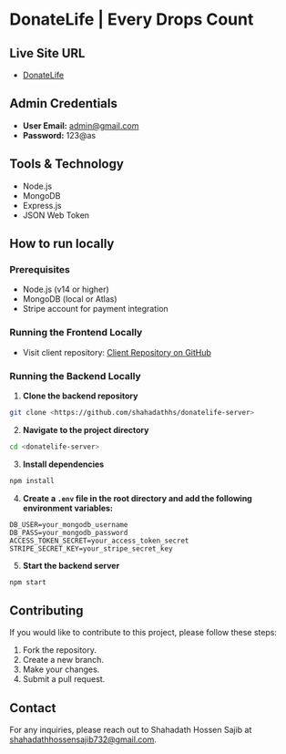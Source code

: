 
# DonateLife | Every Drops Count

## Live Site URL

- [DonateLife](https://donatelife-f661c.web.app)

## Admin Credentials

- **User Email:** admin@gmail.com
- **Password:** 123@as

## Tools & Technology

- Node.js
- MongoDB
- Express.js
- JSON Web Token

## How to run locally

### Prerequisites

- Node.js (v14 or higher)
- MongoDB (local or Atlas)
- Stripe account for payment integration

### Running the Frontend Locally

- Visit client repository: [Client Repository on GitHub](https://github.com/shahadathhs/donatelife-client)

### Running the Backend Locally

1. **Clone the backend repository**

```bash
git clone <https://github.com/shahadathhs/donatelife-server>
```

2. **Navigate to the project directory**

```bash
cd <donatelife-server>
```

3. **Install dependencies**

```bash
npm install
```

4. **Create a `.env` file in the root directory and add the following environment variables:**

```env
DB_USER=your_mongodb_username
DB_PASS=your_mongodb_password
ACCESS_TOKEN_SECRET=your_access_token_secret
STRIPE_SECRET_KEY=your_stripe_secret_key
```

5. **Start the backend server**

```bash
npm start
```

## Contributing

If you would like to contribute to this project, please follow these steps:

1. Fork the repository.
2. Create a new branch.
3. Make your changes.
4. Submit a pull request.

## Contact

For any inquiries, please reach out to Shahadath Hossen Sajib at <shahadathhossensajib732@gmail.com>.

